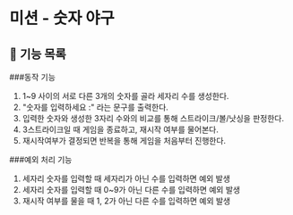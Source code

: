 # 미션 - 숫자 야구

## 🚀 기능 목록

###동작 기능
1. 1~9 사이의 서로 다른 3개의 숫자를 골라 세자리 수를 생성한다.
2. "숫자를 입력하세요 :" 라는 문구를 출력한다.
3. 입력한 숫자와 생성한 3자리 수와의 비교를 통해 스트라이크/볼/낫싱을 판정한다.
4. 3스트라이크일 때 게임을 종료하고, 재시작 여부를 물어본다.
5. 재시작여부가 결정되면 반복을 통해 게임을 처음부터 진행한다.

###예외 처리 기능
1. 세자리 숫자를 입력할 때 세자리가 아닌 수를 입력하면 예외 발생
2. 세자리 숫자를 입력할 때 0~9가 아닌 다른 수를 입력하면 예외 발생
3. 재시작 여부를 물을 때 1, 2가 아닌 다른 수를 입력하면 예외 발생
